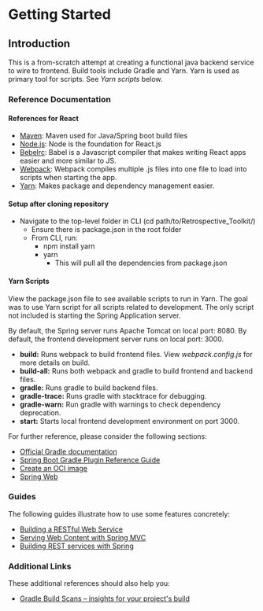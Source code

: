 # Getting Started

## Introduction

This is a from-scratch attempt at creating a functional java backend service to wire to frontend. Build tools include Gradle and Yarn. Yarn is used as primary tool for scripts.  See *Yarn scripts* below.

### Reference Documentation

#### References for React

* [Maven](https://maven.apache.org/install.html):
Maven used for Java/Spring boot build files
* [Node.js](https://nodejs.org/en/download/):
Node is the foundation for React.js
* [Bebelrc](https://babeljs.io/docs/en/):
Babel is a Javascript compiler that makes writing React apps easier and more similar to JS.
* [Webpack](https://webpack.js.org/):
Webpack compiles multiple .js files into one file to load into scripts when starting the app.
* [Yarn](https://classic.yarnpkg.com/en/):
Makes package and dependency management easier.

#### Setup after cloning repository

* Navigate to the top-level folder in CLI (cd path/to/Retrospective_Toolkit/)
  * Ensure there is package.json in the root folder
  * From CLI, run:
    * npm install yarn
    * yarn
      * This will pull all the dependencies from package.json

#### Yarn Scripts

View the package.json file to see available scripts to run in Yarn.  The goal was to use Yarn script for all scripts related to
development.  The only script not included is starting the Spring Application server.

By default, the Spring server runs Apache Tomcat on local port: 8080.
By default, the frontend development server runs on local port: 3000.

* **build:** Runs webpack to build frontend files. View *webpack.config.js* for more details on build.
* **build-all:** Runs both webpack and gradle to build frontend and backend files.
* **gradle:** Runs gradle to build backend files.
* **gradle-trace:** Runs gradle with stacktrace for debugging.
* **gradle-warn:** Run gradle with warnings to check dependency deprecation.
* **start:** Starts local frontend development environment on port 3000.  

For further reference, please consider the following sections:

* [Official Gradle documentation](https://docs.gradle.org)
* [Spring Boot Gradle Plugin Reference Guide](https://docs.spring.io/spring-boot/docs/2.3.4.RELEASE/gradle-plugin/reference/html/)
* [Create an OCI image](https://docs.spring.io/spring-boot/docs/2.3.4.RELEASE/gradle-plugin/reference/html/#build-image)
* [Spring Web](https://docs.spring.io/spring-boot/docs/2.3.4.RELEASE/reference/htmlsingle/#boot-features-developing-web-applications)

### Guides

The following guides illustrate how to use some features concretely:

* [Building a RESTful Web Service](https://spring.io/guides/gs/rest-service/)
* [Serving Web Content with Spring MVC](https://spring.io/guides/gs/serving-web-content/)
* [Building REST services with Spring](https://spring.io/guides/tutorials/bookmarks/)

### Additional Links

These additional references should also help you:

* [Gradle Build Scans – insights for your project's build](https://scans.gradle.com#gradle)

